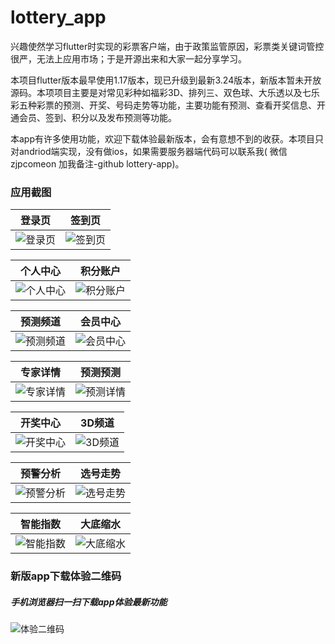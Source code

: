 # lottery_app

兴趣使然学习flutter时实现的彩票客户端，由于政策监管原因，彩票类关键词管控很严，无法上应用市场；于是开源出来和大家一起分享学习。

本项目flutter版本最早使用1.17版本，现已升级到最新3.24版本，新版本暂未开放源码。本项项目主要是对常见彩种如福彩3D、排列三、双色球、大乐透以及七乐彩五种彩票的预测、开奖、号码走势等功能，主要功能有预测、查看开奖信息、开通会员、签到、积分以及发布预测等功能。

本app有许多使用功能，欢迎下载体验最新版本，会有意想不到的收获。本项目只对andriod端实现，没有做ios，如果需要服务器端代码可以联系我(
微信 zjpcomeon 加我备注-github lottery-app)。

### 应用截图

| 登录页                   | 签到页                  |
|-----------------------|----------------------|
| ![登录页](images/11.jpg) | ![签到页](images/6.jpg) |

| 个人中心                  | 积分账户                   |
|-----------------------|------------------------|
| ![个人中心](images/5.jpg) | ![积分账户](images/15.jpg) |

| 预测频道                  | 会员中心                   |
|-----------------------|------------------------|
| ![预测频道](images/2.jpg) | ![会员中心](images/16.jpg) |

| 专家详情                   | 预测预测                   |
|------------------------|------------------------|
| ![专家详情](images/17.jpg) | ![预测详情](images/18.jpg) |

| 开奖中心                  | 3D频道                  |
|-----------------------|-----------------------|
| ![开奖中心](images/3.jpg) | ![3D频道](images/2.jpg) |

| 预警分析                  | 选号走势                   |
|-----------------------|------------------------|
| ![预警分析](images/9.jpg) | ![选号走势](images/10.jpg) |

| 智能指数                   | 大底缩水                  |
|------------------------|-----------------------|
| ![智能指数](images/12.jpg) | ![大底缩水](images/8.jpg) |

### 新版app下载体验二维码
##### 手机浏览器扫一扫下载app体验最新功能
![体验二维码](images/14.jpg)





